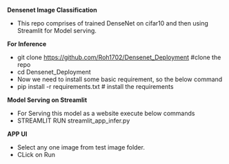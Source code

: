 **Densenet Image Classification**
  * This repo comprises of trained DenseNet on cifar10 and then using Streamlit for Model serving.

**For Inference**
  * git clone https://github.com/Roh1702/Densenet_Deployment #clone the repo
  * cd Densenet_Deployment
  * Now we need to install some basic requirement, so the below command
  * pip install -r requirements.txt # install the requirements

**Model Serving on Streamlit**
 * For Serving this model as a website execute below commands
 * STREAMLIT RUN streamlit_app_infer.py

**APP UI**
 * Select any one image from test image folder.
 * CLick on Run
 
